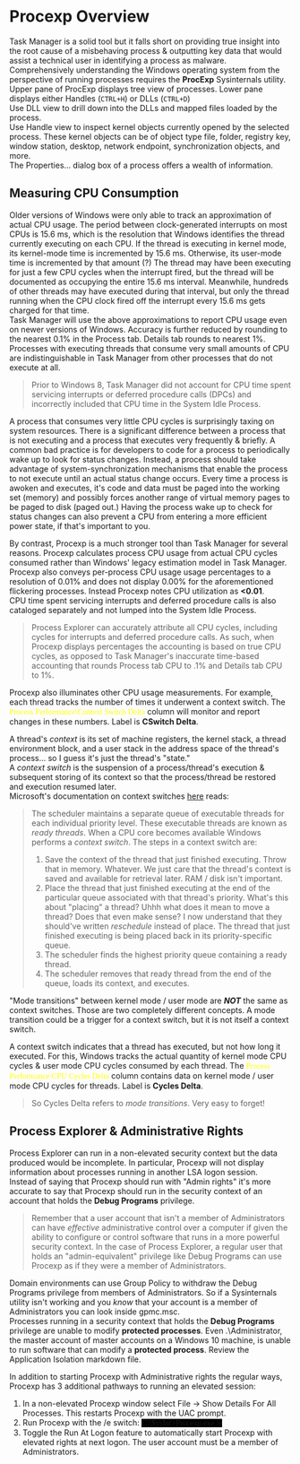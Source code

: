 # Procexp Overview
Task Manager is a solid tool but it falls short on providing true insight into the root cause of a misbehaving process & outputting key data that would assist a technical user in identifying a process as malware. Comprehensively understanding the Windows operating system from the perspective of running processes requires the **ProcExp** Sysinternals utility.   
Upper pane of ProcExp displays tree view of processes. Lower pane displays either Handles (`CTRL+H`) or DLLs (`CTRL+D`)  
Use DLL view to drill down into the DLLs and mapped files loaded by the process.  
Use Handle view to inspect kernel objects currently opened by the selected process. These kernel objects can be of object type file, folder, registry key, window station, desktop, network endpoint, synchronization objects, and more.  
The Properties... dialog box of a process offers a wealth of information.  

## Measuring CPU Consumption
Older versions of Windows were only able to track an approximation of actual CPU usage. The period between clock-generated interrupts on most CPUs is 15.6 ms, which is the resolution that Windows identifies the thread currently executing on each CPU. If the thread is executing in kernel mode, its kernel-mode time is incremented by 15.6 ms. Otherwise, its user-mode time is incremented by that amount (?) The thread may have been executing for just a few CPU cycles when the interrupt fired, but the thread will be documented as occupying the entire 15.6 ms interval. Meanwhile, hundreds of other threads may have executed during that interval, but only the thread running when the CPU clock fired off the interrupt every 15.6 ms gets charged for that time.  
Task Manager will use the above approximations to report CPU usage even on newer versions of Windows. Accuracy is further reduced by rounding to the nearest 0.1% in the Process tab. Details tab rounds to nearest 1%.  
Processes with executing threads that consume very small amounts of CPU are indistinguishable in Task Manager from other processes that do not execute at all.  
> Prior to Windows 8, Task Manager did not account for CPU time spent servicing interrupts or deferred procedure calls (DPCs) and incorrectly included that CPU time in the System Idle Process.

A process that consumes very little CPU cycles is surprisingly taxing on system resources. There is a significant difference between a process that is not executing and a process that executes very frequently & briefly. A common bad practice is for developers to code for a process to periodically wake up to look for status changes. Instead, a process should take advantage of system-synchronization mechanisms that enable the process to not execute until an actual status change occurs. Every time a process is awoken and executes, it's code and data must be paged into the working set (memory) and possibly forces another range of virtual memory pages to be paged to disk (paged out.) Having the process wake up to check for status changes can also prevent a CPU from entering a more efficient power state, if that's important to you.  

By contrast, Procexp is a much stronger tool than Task Manager for several reasons. Procexp calculates process CPU usage from actual CPU cycles consumed rather than Windows' legacy estimation model in Task Manager. Procexp also conveys per-process CPU usage usage percentages to a resolution of 0.01% and does not display 0.00% for the aforementioned flickering processes. Instead Procexp notes CPU utilization as **<0.01**.  
CPU time spent servicing interrupts and deferred procedure calls is also cataloged separately and not lumped into the System Idle Process.  

>Process Explorer can accurately attribute all CPU cycles, including cycles for interrupts and deferred procedure calls. As such, when Procexp displays percentages the accounting is based on true CPU cycles, as opposed to Task Manager's inaccurate time-based accounting that rounds Process tab CPU to .1% and Details tab CPU to 1%. 

Procexp also illuminates other CPU usage measurements. For example, each thread tracks the number of times it underwent a context switch. The <span style="background-color:;color:yellow;font-family:verdana;font-size:1em;">Process Performance\Context Switch Delta</span> column will monitor and report changes in these numbers. Label is **CSwitch Delta**. 

A thread's _context_ is its set of machine registers, the kernel stack, a thread environment block, and a user stack in the address space of the thread's process... so I guess it's just the thread's "state."  
A _context switch_ is the suspension of a process/thread's execution & subsequent storing of its context so that the process/thread be restored and execution resumed later.  
Microsoft's documentation on context switches [here](https://docs.microsoft.com/en-us/windows/win32/procthread/context-switches) reads:
>The scheduler maintains a separate queue of executable threads for each individual priority level. These executable threads are known as _ready threads_. When a CPU core becomes available Windows performs a _context switch_. The steps in a context switch are:  
> 1. Save the context of the thread that just finished executing. Throw that in memory. Whatever. We just care that the thread's context is saved and available for retrieval later. RAM / disk isn't important.  
> 2. Place the thread that just finished executing at the end of the particular queue associated with that thread's priority. What's this about "placing" a thread? Uhhh what does it mean to move a thread? Does that even make sense? I now understand that they should've written _reschedule_ instead of place. The thread that just finished executing is being placed back in its priority-specific queue.  
> 3. The scheduler finds the highest priority queue containing a ready thread.
> 4. The scheduler removes that ready thread from the end of the queue, loads its context, and executes. 

"Mode transitions" between kernel mode / user mode are _**NOT**_ the same as context switches. Those are two completely different concepts. A mode transition could be a trigger for a context switch, but it is not itself a context switch. 

A context switch indicates that a thread has executed, but not how long it executed. For this, Windows tracks the actual quantity of kernel mode CPU cycles & user mode CPU cycles consumed by each thread. The <span style="background-color:;color:yellow;font-family:verdana;font-size:1em;">Process Performance\CPU Cycles Delta</span> column contains data on kernel mode / user mode CPU cycles for threads. Label is **Cycles Delta**.  
>So Cycles Delta refers to _mode transitions_. Very easy to forget! 

## Process Explorer & Administrative Rights
Process Explorer can run in a non-elevated security context but the data produced would be incomplete. In particular, Procexp will not display information about processes running in another LSA logon session.   
Instead of saying that Procexp should run with "Admin rights" it's more accurate to say that Procexp should run in the security context of an account that holds the **Debug Programs** privilege.  
>Remember that a user account that isn't a member of Administrators can have _effective_ administrative control over a computer if given the ability to configure or control software that runs in a more powerful security context. In the case of Process Explorer, a regular user that holds an "admin-equivalent" privilege like Debug Programs can use Procexp as if they were a member of Administrators.  

Domain environments can use Group Policy to withdraw the Debug Programs privilege from members of Administrators. So if a Sysinternals utility isn't working and you _know_ that your account is a member of Administrators you can look inside gpmc.msc.  
Processes running in a security context that holds the **Debug Programs** privilege are unable to modify **protected processes**. Even .\Administrator, the master account of master accounts on a Windows 10 machine, is unable to run software that can modify a **protected process**. Review the Application Isolation markdown file.

In addition to starting Procexp with Administrative rights the regular ways, Procexp has 3 additional pathways to running an elevated session:  
1. In a non-elevated Procexp window select File -> Show Details For All Processes. This restarts Procexp with the UAC prompt.  
2. Run Procexp with the /e switch:  <span style="background-color:Black;font-family:Consolas;font-size:1em;">C:\SysInt>Procexp.exe /e</span>
3. Toggle the Run At Logon feature to automatically start Procexp with elevated rights at next logon. The user account must be a member of Administrators. 